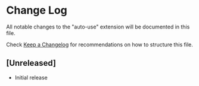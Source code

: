# Change Log

All notable changes to the "auto-use" extension will be documented in this file.

Check [Keep a Changelog](http://keepachangelog.com/) for recommendations on how to structure this file.

## [Unreleased]

- Initial release